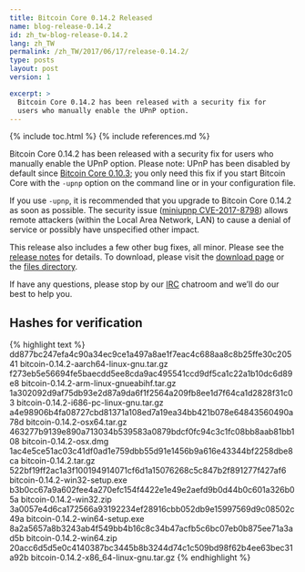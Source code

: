 ```yaml
---
title: Bitcoin Core 0.14.2 Released
name: blog-release-0.14.2
id: zh_tw-blog-release-0.14.2
lang: zh_TW
permalink: /zh_TW/2017/06/17/release-0.14.2/
type: posts
layout: post
version: 1

excerpt: >
  Bitcoin Core 0.14.2 has been released with a security fix for
  users who manually enable the UPnP option.
---
```

{% include toc.html %}
{% include references.md %}

Bitcoin Core 0.14.2 has been released with a security fix for
users who manually enable the UPnP option.  Please note: UPnP has been
disabled by default since [Bitcoin Core 0.10.3][]; you only need this
fix if you start Bitcoin Core with the `-upnp` option on the command
line or in your configuration file.

If you use `-upnp`, it is recommended that you upgrade to Bitcoin Core
0.14.2 as soon as possible.  The security issue ([miniupnp
CVE-2017-8798][]) allows remote attackers (within the Local Area
Network, LAN) to cause a denial of service or possibly have unspecified
other impact.

This release also includes a few other bug fixes, all minor.  Please see
the [release notes][] for details.  To download, please visit the
[download page][] or the [files directory][].

If have any questions, please stop by our [IRC][]
chatroom and we’ll do our best to help you.

## Hashes for verification

{% highlight text %}
dd877bc247efa4c90a34ec9ce1a497a8ae1f7eac4c688aa8c8b25ffe30c20541  bitcoin-0.14.2-aarch64-linux-gnu.tar.gz
f273eb5e56694fe5baecdd5ee8cda9ac495541ccd9df5ca1c22a1b10dc6d89e8  bitcoin-0.14.2-arm-linux-gnueabihf.tar.gz
1a302092d9af75db93e2d87a9da6f1f2564a209fb8ee1d7f64ca1d2828f31c03  bitcoin-0.14.2-i686-pc-linux-gnu.tar.gz
a4e98906b4fa08727cbd81371a108ed7a19ea34bb421b078e64843560490a78d  bitcoin-0.14.2-osx64.tar.gz
463277b9139e890a713034b539583a0879bdcf0fc94c3c1fc08bb8aab81bb108  bitcoin-0.14.2-osx.dmg
1ac4e5ce51ac03c41df0ad1e759dbb55d91e1456b9a616e43344bf2258dbe8ca  bitcoin-0.14.2.tar.gz
522bf19ff2ac1a3f100194914071cf6d1a15076268c5c847b2f891277f427af6  bitcoin-0.14.2-win32-setup.exe
b3b0cc67a9a602fee4a270efc154f4422e1e49e2aefd9b0d44b0c601a326b05a  bitcoin-0.14.2-win32.zip
3a0057e4d6ca172566a93192234ef28916cbb052db9e15997569d9c08502c49a  bitcoin-0.14.2-win64-setup.exe
8a2a5657a8b3243ab4f549bb4b16c8c34b47acfb5c6bc07eb0b875ee71a3ad5b  bitcoin-0.14.2-win64.zip
20acc6d5d5e0c4140387bc3445b8b3244d74c1c509bd98f62b4ee63bec31a92b  bitcoin-0.14.2-x86_64-linux-gnu.tar.gz
{% endhighlight %}


[Bitcoin Core 0.10.3]: https://bitcoin.org/en/release/v0.10.3#fix-buffer-overflow-in-bundled-upnp
[miniupnp CVE-2017-8798]: https://nvd.nist.gov/vuln/detail/CVE-2017-8798
[release notes]: /en/releases/0.14.2/
[IRC]: https://en.bitcoin.it/wiki/IRC_channels
[download page]: https://bitcoin.org/en/download
[files directory]: https://bitcoin.org/bin/bitcoin-core-0.14.2/
